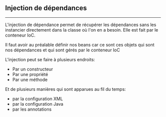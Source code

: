 ## Injection de dépendances

---

L'injection de dépendance permet de récupérer les dépendances sans les instancier directement 
dans la classe où l'on en a besoin.
Elle est fait par le conteneur IoC.

Il faut avoir au préalable définir nos beans car ce sont ces objets qui
sont nos dépendances et qui sont gérés par le conteneur IoC

L'injection peut se faire à plusieurs endroits:
* Par un constructeur
* Par une propriété
* Par une méthode

Et de plusieurs manières qui sont apparues au fil du temps:
* par la configuration XML
* par la configuration Java
* par les annotations